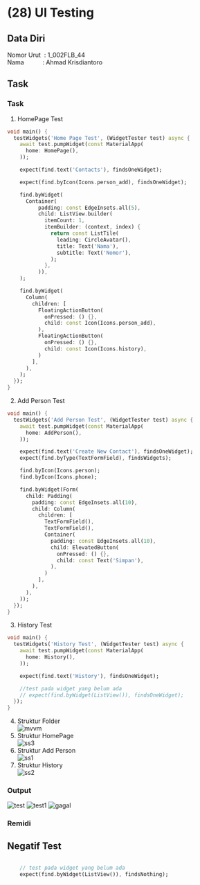 # (28) UI Testing

## Data Diri
Nomor Urut &nbsp;: 1_002FLB_44 <br>
Nama &emsp;&emsp;&ensp;&nbsp;: Ahmad Krisdiantoro

## Task 

### Task

1. HomePage Test 
```dart
void main() {
  testWidgets('Home Page Test', (WidgetTester test) async {
    await test.pumpWidget(const MaterialApp(
      home: HomePage(),
    ));

    expect(find.text('Contacts'), findsOneWidget);

    expect(find.byIcon(Icons.person_add), findsOneWidget);

    find.byWidget(
      Container(
          padding: const EdgeInsets.all(5),
          child: ListView.builder(
            itemCount: 1,
            itemBuilder: (context, index) {
              return const ListTile(
                leading: CircleAvatar(),
                title: Text('Nama'),
                subtitle: Text('Nomor'),
              );
            },
          )),
    );

    find.byWidget(
      Column(
        children: [
          FloatingActionButton(
            onPressed: () {},
            child: const Icon(Icons.person_add),
          ),
          FloatingActionButton(
            onPressed: () {},
            child: const Icon(Icons.history),
          )
        ],
      ),
    );
  });
}
```
2. Add Person Test
```dart 
void main() {
  testWidgets('Add Person Test', (WidgetTester test) async {
    await test.pumpWidget(const MaterialApp(
      home: AddPerson(),
    ));

    expect(find.text('Create New Contact'), findsOneWidget);
    expect(find.byType(TextFormField), findsWidgets);

    find.byIcon(Icons.person);
    find.byIcon(Icons.phone);

    find.byWidget(Form(
      child: Padding(
        padding: const EdgeInsets.all(10),
        child: Column(
          children: [
            TextFormField(),
            TextFormField(),
            Container(
              padding: const EdgeInsets.all(10),
              child: ElevatedButton(
                onPressed: () {},
                child: const Text('Simpan'),
              ),
            )
          ],
        ),
      ),
    ));
  });
}
```
3. History Test
```dart
void main() {
  testWidgets('History Test', (WidgetTester test) async {
    await test.pumpWidget(const MaterialApp(
      home: History(),
    ));

    expect(find.text('History'), findsOneWidget);

    //test pada widget yang belum ada
    // expect(find.byWidget(ListView()), findsOneWidget);
  });
}

```
4. Struktur Folder <br>
![mvvm](/28_UI%20Testing/screenshots/mvvm.png)
5. Struktur HomePage<br>
![ss3](/28_UI%20Testing/screenshots/ss3.png)
6. Struktur Add Person<br>
![ss1](/28_UI%20Testing/screenshots/ss1.png)
7. Struktur History<br>
![ss2](/28_UI%20Testing/screenshots/ss2.png)

### Output 
![test](/28_UI%20Testing/screenshots/test.png)
![test1](/28_UI%20Testing/screenshots/test1.png)
![gagal](/28_UI%20Testing/screenshots/gagal.png)

### Remidi 

## Negatif Test

```dart

    // test pada widget yang belum ada
    expect(find.byWidget(ListView()), findsNothing);
```


